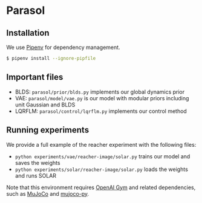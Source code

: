 # Parasol

## Installation
We use [Pipenv](https://pipenv.readthedocs.io/en/latest/) for dependency management.
```bash
$ pipenv install --ignore-pipfile
```

## Important files

- BLDS: `parasol/prior/blds.py` implements our global dynamics prior
- VAE: `parasol/model/vae.py` is our model with modular priors including unit Gaussian and BLDS
- LQRFLM: `parasol/control/lqrflm.py` implements our control method

## Running experiments

We provide a full example of the reacher experiment with the following files:

- `python experiments/vae/reacher-image/solar.py` trains our model and saves the weights
- `python experiments/solar/reacher-image/solar.py` loads the weights and runs SOLAR

Note that this environment requires [OpenAI Gym](https://github.com/openai/gym) and related dependencies,
such as [MuJoCo](https://www.roboti.us/) and [mujoco-py](https://github.com/openai/mujoco-py).
